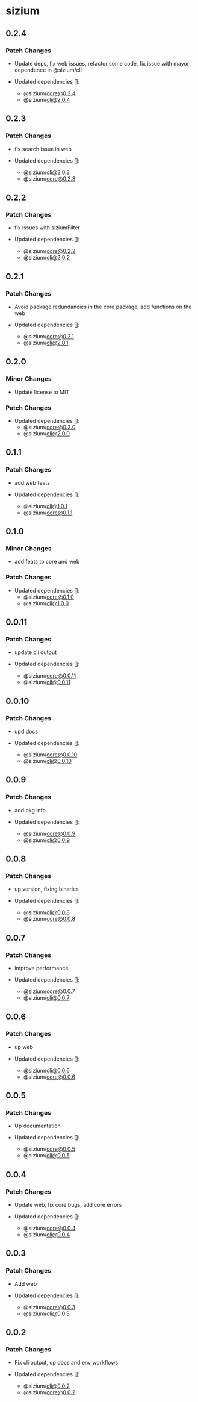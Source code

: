 # sizium

## 0.2.4

### Patch Changes

- Update deps, fix web issues, refactor some code, fix issue with mayor dependence in @sizium/cli

- Updated dependencies []:
  - @sizium/core@0.2.4
  - @sizium/cli@2.0.4

## 0.2.3

### Patch Changes

- fix search issue in web

- Updated dependencies []:
  - @sizium/cli@2.0.3
  - @sizium/core@0.2.3

## 0.2.2

### Patch Changes

- fix issues with siziumFilter

- Updated dependencies []:
  - @sizium/core@0.2.2
  - @sizium/cli@2.0.2

## 0.2.1

### Patch Changes

- Avoid package redundancies in the core package, add functions on the web

- Updated dependencies []:
  - @sizium/core@0.2.1
  - @sizium/cli@2.0.1

## 0.2.0

### Minor Changes

- Update license to MIT

### Patch Changes

- Updated dependencies []:
  - @sizium/core@0.2.0
  - @sizium/cli@2.0.0

## 0.1.1

### Patch Changes

- add web feats

- Updated dependencies []:
  - @sizium/cli@1.0.1
  - @sizium/core@0.1.1

## 0.1.0

### Minor Changes

- add feats to core and web

### Patch Changes

- Updated dependencies []:
  - @sizium/core@0.1.0
  - @sizium/cli@1.0.0

## 0.0.11

### Patch Changes

- update cli output

- Updated dependencies []:
  - @sizium/core@0.0.11
  - @sizium/cli@0.0.11

## 0.0.10

### Patch Changes

- upd docs

- Updated dependencies []:
  - @sizium/core@0.0.10
  - @sizium/cli@0.0.10

## 0.0.9

### Patch Changes

- add pkg info

- Updated dependencies []:
  - @sizium/core@0.0.9
  - @sizium/cli@0.0.9

## 0.0.8

### Patch Changes

- up version, fixing binaries

- Updated dependencies []:
  - @sizium/cli@0.0.8
  - @sizium/core@0.0.8

## 0.0.7

### Patch Changes

- improve performance

- Updated dependencies []:
  - @sizium/core@0.0.7
  - @sizium/cli@0.0.7

## 0.0.6

### Patch Changes

- up web

- Updated dependencies []:
  - @sizium/cli@0.0.6
  - @sizium/core@0.0.6

## 0.0.5

### Patch Changes

- Up documentation

- Updated dependencies []:
  - @sizium/core@0.0.5
  - @sizium/cli@0.0.5

## 0.0.4

### Patch Changes

- Update web, fix core bugs, add core errors

- Updated dependencies []:
  - @sizium/core@0.0.4
  - @sizium/cli@0.0.4

## 0.0.3

### Patch Changes

- Add web

- Updated dependencies []:
  - @sizium/core@0.0.3
  - @sizium/cli@0.0.3

## 0.0.2

### Patch Changes

- Fix cli output, up docs and env workflows

- Updated dependencies []:
  - @sizium/cli@0.0.2
  - @sizium/core@0.0.2
